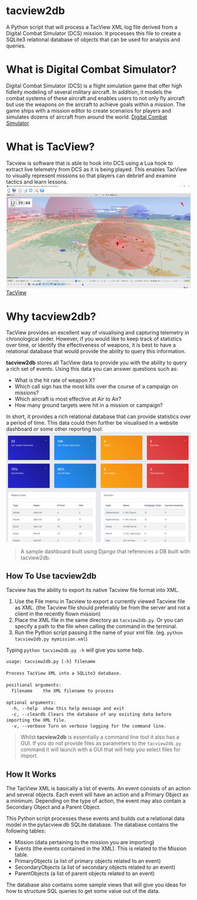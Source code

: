 # tacview2db
A Python script that will process a TacView XML log file derived from a Digital Combat Simulator (DCS) mission. It processes this file to create a SQLite3 relational database of objects that can be used for analysis and queries.

# What is Digital Combat Simulator?
Digital Combat Simulator (DCS) is a flight simulation game that offer high fidleity modeling of several military aircraft. In addition, it models the combat systems of these aircraft and enables users to not only fly aircraft but use the weapons on the aircraft to achieve goals within a mission. The game ships with a mission editor to create scenarios for players and simulates dozens of aircraft from around the world.
[Digital Combat Simulator](https://www.digitalcombatsimulator.com)

# What is TacView?
Tacview is software that is able to hook into DCS using a Lua hook to extract live telemetry from DCS as it is being played. This enables TacView to visually represent missions so that players can debrief and examine tactics and learn lessons.
![TacView Example](docs/images/tacviewimage.png)
[TacView](https://www.tacview.net/product/about/en/)

# Why **tacview2db**?
TacView provides an excellent way of visualising and capturing telemetry in chronological order. However, if you would like to keep track of statistics over time, or identify the effectiveness of weapons, it is best to have a relational database that would provide the ability to query this information.

**tacview2db** stores all TacView data to provide you with the ability to query a rich set of events. Using this data you can answer questions such as:

- What is the hit rate of weapon X?
- Which call sign has the most kills over the course of a campaign on missions?
- Which aircraft is most effective at Air to Air?
- How many ground targets were hit in a mission or campaign?

In short, it provides a rich relational database that can provide statistics over a period of time. This data could then further be visualised in a website dashboard or some other reporting tool.
![Sample Campaign Dashboard](docs/images/campaign_dashboard.png "Sample dashboard built in Django")
> A sample dashboard built using Django that references a DB built with tacview2db.

## How To Use **tacview2db**
Tacview has the ability to export its native Tacview file format into XML. 
1. Use the File menu in Tacview to export a currently viewed Tacview file as XML. (the Tacview file should preferably be from the server and not a client in the recently flown mission)
2. Place the XML file in the same directory as ```tacview2db.py```. Or you can specify a path to the file when calling the command in the terminal.
3. Run the Python script passing it the name of your xml file. (eg. ```python tacview2db.py mymission.xml```)

Typing ```python tacview2db.py -h``` will give you some help.
```
usage: tacview2db.py [-h] filename

Process TacView XML into a SQLite3 database.

positional arguments:
  filename    the XML filename to process

optional arguments:
  -h, --help  show this help message and exit
  -c, --cleardb Clears the database of any existing data before importing the XML file.
  -v, --verbose Turn on verbose logging for the command line.
  ```

>Whilst **tacview2db** is essentially a command line tool it also has a GUI.
If you do not provide files as parameters to the ```tacview2db.py``` command it will launch with a GUI that will help you select files for import.

## How It Works
The TacView XML is basically a list of events. An event consists of an action and several objects. Each event will have an action and a Primary Object as a minimum. Depending on the type of action, the event may also contain a Secondary Object and a Parent Object.

<insert example of how the data hangs together here>

This Python script processes these events and builds out a relational data model in the pytacview.db SQLite database. The database contains the following tables:
- Mission (data pertaining to the mission you are importing)
- Events (the events contained in the XML). This is related to the Mission table.
- PrimaryObjects (a list of primary objects related to an event)
- SecondaryObjects (a list of secondary objects related to an event)
- ParentObjects (a list of parent objects related to an event)

The database also contains some sample views that will give you ideas for how to structure SQL queries to get some value out of the data.

